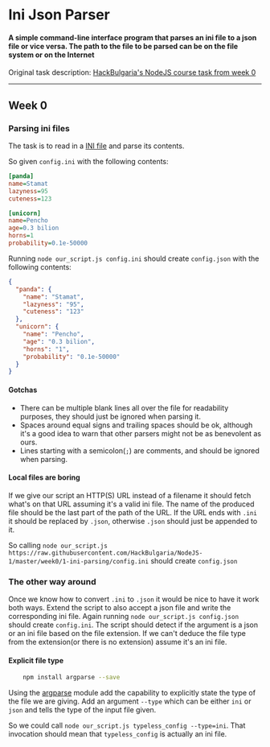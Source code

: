 # Ini Json Parser

#### A simple command-line interface program that parses an ini file to a json file or vice versa. The path to the file to be parsed can be on the file system or on the Internet

Original task description: [HackBulgaria's NodeJS course task from week 0](https://github.com/HackBulgaria/NodeJS-1/blob/master/week0/1-ini-parsing/README.md)

---

## Week 0

### Parsing ini files

The task is to read in a [INI file](https://en.wikipedia.org/wiki/INI_file) and parse its contents.

So given `config.ini` with the following contents:

```ini
[panda]
name=Stamat
lazyness=95
cuteness=123

[unicorn]
name=Pencho
age=0.3 bilion
horns=1
probability=0.1e-50000
```

Running `node our_script.js config.ini` should create `config.json` with the following contents:

```json
{
  "panda": {
    "name": "Stamat",
    "lazyness": "95",
    "cuteness": "123"
  },
  "unicorn": {
    "name": "Pencho",
    "age": "0.3 bilion",
    "horns": "1",
    "probability": "0.1e-50000"
  }
}
```

#### Gotchas
 * There can be multiple blank lines all over the file for readability purposes, they should just be ignored when parsing it.
 * Spaces around equal signs and trailing spaces should be ok, although it's a good idea to warn that other parsers might not be as benevolent as ours.
 * Lines starting with a semicolon(`;`) are comments, and should be ignored when parsing.

#### Local files are boring
If we give our script an HTTP(S) URL instead of a filename it should fetch what's on that URL assuming it's a valid ini file. The name of the produced file should be the last part of the path of the URL. If the URL ends with `.ini` it should be replaced by `.json`, otherwise `.json` should just be appended to it.

So calling `node our_script.js https://raw.githubusercontent.com/HackBulgaria/NodeJS-1/master/week0/1-ini-parsing/config.ini` should create `config.json`

### The other way around
Once we know how to convert `.ini` to `.json` it would be nice to have it work both ways. Extend the script to also accept a json file and write the corresponding ini file. Again running `node our_script.js config.json` should create `config.ini`. The script should detect if the argument is a json or an ini file based on the file extension. If we can't deduce the file type from the extension(or there is no extension) assume it's an ini file.

#### Explicit file type

```bash
    npm install argparse --save
```

Using the [argparse](https://github.com/nodeca/argparse) module add the capability to explicitly state the type of the file we are giving. Add an argument `--type` which can be either `ini` or `json` and tells the type of the input file given.

So we could call `node our_script.js typeless_config --type=ini`. That invocation should mean that `typeless_config` is actually an ini file.
